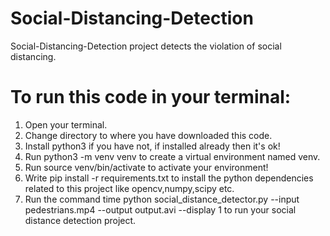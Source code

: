 # Social-Distancing-Detection
Social-Distancing-Detection project detects the violation of social distancing.
# To run this code in your terminal:
1. Open your terminal.
2. Change directory to where you have downloaded this code.
3. Install python3 if you have not, if installed already then it's ok!
4. Run python3 -m venv venv to create a virtual environment named venv.
5. Run source venv/bin/activate to activate your environment!
6. Write pip install -r requirements.txt to install the python dependencies related to this project like opencv,numpy,scipy etc.
7. Run the command time python social_distance_detector.py --input pedestrians.mp4 --output output.avi --display 1 to run your social distance detection project. 
